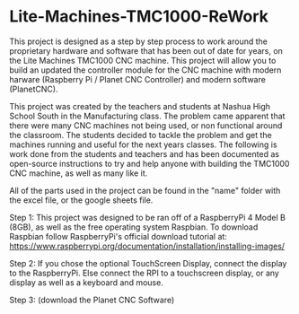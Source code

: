 # Lite-Machines-TMC1000-ReWork
This project is designed as a step by step process to work around the proprietary hardware and software that has been out of date for years, on the Lite Machines TMC1000 CNC machine. This project will allow you to build an updated the controller module for the CNC machine with modern harware (Raspberry Pi / Planet CNC Controller) and modern software (PlanetCNC).

This project was created by the teachers and students at Nashua High School South in the Manufacturing class. The problem came apparent that there were many CNC machines not being used, or non functional around the classroom. The students decided to tackle the problem and get the machines running and useful for the next years classes. The following is work done from the students and teachers and has been documented as open-source instructions to try and help anyone with building the TMC1000 CNC machine, as well as many like it.

All of the parts used in the project can be found in the "name" folder with the excel file, or the google sheets file.


Step 1: This project was designed to be ran off of a RaspberryPi 4 Model B (8GB), as well as the free operating system Raspbian. To download Raspbian follow RaspberryPi's official download tutorial at: https://www.raspberrypi.org/documentation/installation/installing-images/

Step 2:
        If you chose the optional TouchScreen Display, connect the display to the RaspberryPi. Else connect the RPI to a touchscreen display, or any display as well as a keyboard and mouse.

Step 3: (download the Planet CNC Software)
